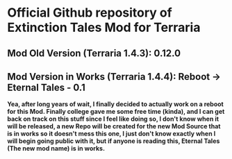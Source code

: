 # Official Github repository of Extinction Tales Mod for Terraria
## Mod Old Version (Terraria 1.4.3): 0.12.0
## Mod Version in Works (Terraria 1.4.4): Reboot -> Eternal Tales - 0.1
**Yea, after long years of wait, I finally decided to actually work on a reboot for this Mod. Finally college gave me some free time (kinda), and I can get back on track on this stuff since I feel like doing so, I don't know when it will be released, a new Repo will be created for the new Mod Source that is in works so it doesn't mess this one, I just don't know exactly when I will begin going public with it, but if anyone is reading this, Eternal Tales (The new mod name) is in works.**
